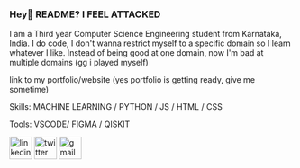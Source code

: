 
### Hey👋  README? I FEEL ATTACKED


 I am a Third year Computer Science Engineering student from Karnataka, India. I do code, I don't wanna restrict myself to a specific domain so I learn whatever I like. Instead of being good at one domain, now I'm bad at multiple domains (gg i played myself)

link to my portfolio/website 
   (yes portfolio is getting ready, give me sometime)

Skills: MACHINE LEARNING / PYTHON / JS / HTML / CSS

Tools: VSCODE/ FIGMA / QISKIT 


[<img src='https://cdn.jsdelivr.net/npm/simple-icons@3.0.1/icons/linkedin.svg' alt='linkedin' height='40'>](https://www.linkedin.com/in/https://www.linkedin.com/in/keziyakurian//)  [<img src='https://cdn.jsdelivr.net/npm/simple-icons@3.0.1/icons/twitter.svg' alt='twitter' height='40'>](https://twitter.com/https://twitter.com/KeziyaKurian)  [<img src='https://cdn.jsdelivr.net/npm/simple-icons@3.0.1/icons/gmail.svg' alt='gmail' height='40'>](keziyakurian@gmail.com )  




